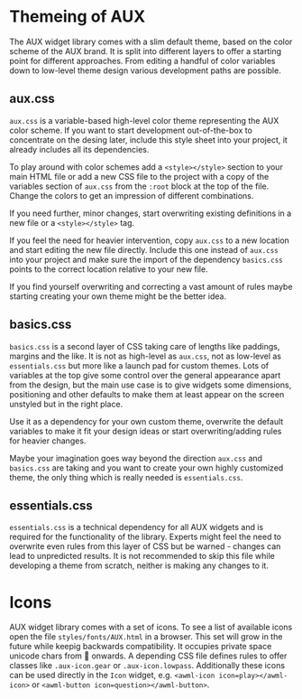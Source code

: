 # Themeing of AUX

The AUX widget library comes with a slim default theme, based on the
color scheme of the AUX brand. It is split into different layers to
offer a starting point for different approaches. From editing a handful
of color variables down to low-level theme design various development
paths are possible.

## aux.css

`aux.css` is a variable-based high-level color theme representing the
AUX color scheme. If you want to start development out-of-the-box to
concentrate on the desing later, include this style sheet into your
project, it already includes all its dependencies.

To play around with
color schemes add a `<style></style>` section to your main HTML file or
add a new CSS file to the project with a copy of the variables section
of `aux.css` from the `:root` block at the top of the file. Change the
colors to get an impression of different combinations.

If you need further, minor changes, start overwriting existing
definitions in a new file or a `<style></style>` tag.

If you feel the need for heavier intervention, copy `aux.css` to a new
location and start editing the new file directly. Include this one
instead of `aux.css` into your project and make sure the import of the
dependency `basics.css` points to the correct location relative to your
new file.

If you find yourself overwriting and correcting a vast amount of rules
maybe starting creating your own theme might be the better idea.

## basics.css

`basics.css` is a second layer of CSS taking care of lengths like paddings,
margins and the like. It is not as high-level as `aux.css`, not as
low-level as `essentials.css` but more like a launch pad for custom
themes. Lots of variables at the top give some control over the general
appearance apart from the design, but the main use case is to give
widgets some dimensions, positioning and other defaults to make them
at least appear on the screen unstyled but in the right place.

Use it as a dependency for your own custom theme, overwrite the default
variables to make it fit your design ideas or start overwriting/adding
rules for heavier changes.

Maybe your imagination goes way beyond the direction `aux.css` and
`basics.css` are taking and you want to create your own highly customized
theme, the only thing which is really needed is `essentials.css`.

## essentials.css

`essentials.css` is a technical dependency for all AUX widgets and is
required for the functionality of the library. Experts might feel the
need to overwrite even rules from this layer of CSS but be warned -
changes can lead to unpredicted results. It is not recommended to skip
this file while developing a theme from scratch, neither is making
any changes to it.

# Icons

AUX widget library comes with a set of icons. To see a list of available
icons open the file `styles/fonts/AUX.html` in a browser. This set will
grow in the future while keepig backwards compatibility. It occupies
private space unicode chars from &#x100000; onwards.
A depending CSS file defines rules to offer classes like `.aux-icon.gear`
or `.aux-icon.lowpass`. Additionally these icons can be used directly in
the `Icon` widget, e.g. `<awml-icon icon=play></awml-icon>` or
`<awml-button icon=question></awml-button>`.
